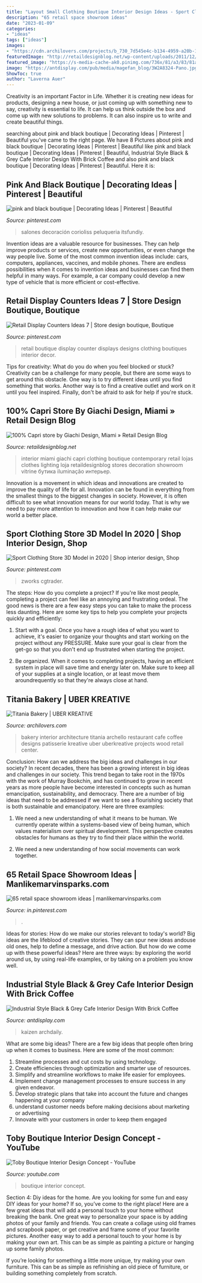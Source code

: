 ```yaml
---
title: "Layout Small Clothing Boutique Interior Design Ideas - Sport Clothing Store 3d Model In 2020"
description: "65 retail space showroom ideas"
date: "2023-01-09"
categories:
- "ideas"
tags: ["ideas"]
images:
- "https://cdn.archilovers.com/projects/b_730_7d545e4c-b134-4959-a20b-18bcbb7dd143.jpg"
featuredImage: "http://retaildesignblog.net/wp-content/uploads/2011/12/100-Capri-store-by-Giachi-Design-Miami-09.jpg"
featured_image: "https://s-media-cache-ak0.pinimg.com/736x/81/a3/83/81a383a543cdd23cf47e3d2abe490baa.jpg"
image: "https://antdisplay.com/pub/media/magefan_blog/3W2A8324-Pano.jpg"
ShowToc: true
author: "Laverna Auer"
---
```



Creativity is an important Factor in Life. Whether it is creating new ideas for products, designing a new house, or just coming up with something new to say, creativity is essential to life. It can help us think outside the box and come up with new solutions to problems. It can also inspire us to write and create beautiful things.

	

		
searching about pink and black boutique | Decorating Ideas | Pinterest | Beautiful you've came to the right page. We have 8 Pictures about pink and black boutique | Decorating Ideas | Pinterest | Beautiful like pink and black boutique | Decorating Ideas | Pinterest | Beautiful, Industrial Style Black &amp; Grey Cafe Interior Design With Brick Coffee and also pink and black boutique | Decorating Ideas | Pinterest | Beautiful. Here it is:
		
    
## Pink And Black Boutique | Decorating Ideas | Pinterest | Beautiful

<img loading=lazy src="https://s-media-cache-ak0.pinimg.com/736x/81/a3/83/81a383a543cdd23cf47e3d2abe490baa.jpg" onerror="this.onerror=null;this.src='https://tse1.mm.bing.net/th?id=OIP.DucEUvOdtIKatFPcL2eekAHaJ3&amp;pid=15.1';" alt="pink and black boutique | Decorating Ideas | Pinterest | Beautiful">

_Source: pinterest.com_

>salones decoración corioliss peluqueria itsfundiy. 

	

Invention ideas are a valuable resource for businesses. They can help improve products or services, create new opportunities, or even change the way people live. Some of the most common invention ideas include: cars, computers, appliances, vaccines, and mobile phones. There are endless possibilities when it comes to invention ideas and businesses can find them helpful in many ways. For example, a car company could develop a new type of vehicle that is more efficient or cost-effective.

    
## Retail Display Counters Ideas 7 | Store Design Boutique, Boutique

<img loading=lazy src="https://i.pinimg.com/originals/c5/1e/a4/c51ea4e03e518e1b056ebc87c870bcf0.jpg" onerror="this.onerror=null;this.src='https://tse1.mm.bing.net/th?id=OIP.4AIQGutHkz4P4JHMJtc-MgHaNd&amp;pid=15.1';" alt="Retail Display Counters Ideas 7 | Store design boutique, Boutique">

_Source: pinterest.com_

>retail boutique display counter displays designs clothing boutiques interior decor. 

	

Tips for creativity: What do you do when you feel blocked or stuck?
Creativity can be a challenge for many people, but there are some ways to get around this obstacle. One way is to try different ideas until you find something that works. Another way is to find a creative outlet and work on it until you feel inspired. Finally, don't be afraid to ask for help if you're stuck.

    
## 100% Capri Store By Giachi Design, Miami » Retail Design Blog

<img loading=lazy src="http://retaildesignblog.net/wp-content/uploads/2011/12/100-Capri-store-by-Giachi-Design-Miami-09.jpg" onerror="this.onerror=null;this.src='https://tse2.mm.bing.net/th?id=OIP.mkoNqfneRzyoO2-_rqyTcAHaLH&amp;pid=15.1';" alt="100% Capri store by Giachi Design, Miami » Retail Design Blog">

_Source: retaildesignblog.net_

>interior miami giachi capri clothing boutique contemporary retail lojas clothes lighting loja retaildesignblog stores decoration showroom vitrine бутика iluminação интерьер. 

	

Innovation is a movement in which ideas and innovations are created to improve the quality of life for all. Innovation can be found in everything from the smallest things to the biggest changes in society. However, it is often difficult to see what innovation means for our world today. That is why we need to pay more attention to innovation and how it can help make our world a better place.

    
## Sport Clothing Store 3D Model In 2020 | Shop Interior Design, Shop

<img loading=lazy src="https://i.pinimg.com/736x/ec/3a/93/ec3a934cf08b6f3f50dc0e4f036cd449.jpg" onerror="this.onerror=null;this.src='https://tse1.mm.bing.net/th?id=OIP.QtrlzjmQLdy7uhPErbWxnwHaD7&amp;pid=15.1';" alt="Sport Clothing Store 3D Model in 2020 | Shop interior design, Shop">

_Source: pinterest.com_

>zworks cgtrader. 

	

The steps: How do you complete a project?
If you're like most people, completing a project can feel like an annoying and frustrating ordeal. The good news is there are a few easy steps you can take to make the process less daunting. Here are some key tips to help you complete your projects quickly and efficiently:
1. Start with a goal. Once you have a rough idea of what you want to achieve, it's easier to organize your thoughts and start working on the project without any PRESSURE. Make sure your goal is clear from the get-go so that you don't end up frustrated when starting the project.

2. Be organized. When it comes to completing projects, having an efficient system in place will save time and energy later on. Make sure to keep all of your supplies at a single location, or at least move them aroundrequently so that they're always close at hand.

    
## Titania Bakery | UBER KREATIVE

<img loading=lazy src="https://cdn.archilovers.com/projects/b_730_7d545e4c-b134-4959-a20b-18bcbb7dd143.jpg" onerror="this.onerror=null;this.src='https://tse2.mm.bing.net/th?id=OIP._ymvDJJyMpq_2jJ-vGs-AAHaE6&amp;pid=15.1';" alt="Titania Bakery | UBER KREATIVE">

_Source: archilovers.com_

>bakery interior architecture titania archello restaurant cafe coffee designs patisserie kreative uber uberkreative projects wood retail center. 

	

Conclusion: How can we address the big ideas and challenges in our society?
In recent decades, there has been a growing interest in big ideas and challenges in our society. This trend began to take root in the 1970s with the work of Murray Bookchin, and has continued to grow in recent years as more people have become interested in concepts such as human emancipation, sustainability, and democracy.
There are a number of big ideas that need to be addressed if we want to see a flourishing society that is both sustainable and emancipatory. Here are three examples:

1) We need a new understanding of what it means to be human. We currently operate within a systems-based view of being human, which values materialism over spiritual development. This perspective creates obstacles for humans as they try to find their place within the world.

2) We need a new understanding of how social movements can work together.

    
## 65 Retail Space Showroom Ideas | Manlikemarvinsparks.com

<img loading=lazy src="https://i.pinimg.com/736x/ae/e2/41/aee24181eff84e51a1cb21fb440af5a1.jpg" onerror="this.onerror=null;this.src='https://tse4.mm.bing.net/th?id=OIP.NId6TmTK1X-tY8ZjN11URAHaLB&amp;pid=15.1';" alt="65 retail space showroom ideas | manlikemarvinsparks.com">

_Source: in.pinterest.com_

>. 

	

Ideas for stories: How do we make our stories relevant to today's world?
Big ideas are the lifeblood of creative stories. They can spur new ideas andouse old ones, help to define a message, and drive action. But how do we come up with these powerful ideas? Here are three ways: by exploring the world around us, by using real-life examples, or by taking on a problem you know well.

    
## Industrial Style Black &amp; Grey Cafe Interior Design With Brick Coffee

<img loading=lazy src="https://antdisplay.com/pub/media/magefan_blog/3W2A8324-Pano.jpg" onerror="this.onerror=null;this.src='https://tse1.mm.bing.net/th?id=OIP.NVTIq28ZhO3uEpah-EDXMQHaF7&amp;pid=15.1';" alt="Industrial Style Black &amp; Grey Cafe Interior Design With Brick Coffee">

_Source: antdisplay.com_

>kaizen archdaily. 

	

What are some big ideas?
There are a few big ideas that people often bring up when it comes to business. Here are some of the most common:
1. Streamline processes and cut costs by using technology.
2. Create efficiencies through optimization and smarter use of resources.
3. Simplify and streamline workflows to make life easier for employees.
4. Implement change management processes to ensure success in any given endeavor. 
5. Develop strategic plans that take into account the future and changes happening at your company 
6. understand customer needs before making decisions about marketing or advertising 
7. Innovate with your customers in order to keep them engaged 

    
## Toby Boutique Interior Design Concept - YouTube

<img loading=lazy src="https://i.ytimg.com/vi/fkxoPlZzHYQ/maxresdefault.jpg" onerror="this.onerror=null;this.src='https://tse4.mm.bing.net/th?id=OIP.z0fT6mERcTn0C_qdjbk6iAHaEK&amp;pid=15.1';" alt="Toby Boutique Interior Design Concept - YouTube">

_Source: youtube.com_

>boutique interior concept. 

	

Section 4: Diy ideas for the home.
Are you looking for some fun and easy DIY ideas for your home? If so, you’ve come to the right place! Here are a few great ideas that will add a personal touch to your home without breaking the bank.
One great way to personalize your space is by adding photos of your family and friends. You can create a collage using old frames and scrapbook paper, or get creative and frame some of your favorite pictures. Another easy way to add a personal touch to your home is by making your own art. This can be as simple as painting a picture or hanging up some family photos.

If you’re looking for something a little more unique, try making your own furniture. This can be as simple as refinishing an old piece of furniture, or building something completely from scratch.


